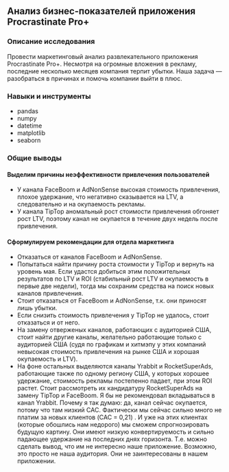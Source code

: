 ## Анализ бизнес-показателей приложения Procrastinate Pro+

### Описание исследования

Провести маркетинговый анализ развлекательного приложения Procrastinate Pro+. Несмотря на огромные вложения в рекламу, последние несколько месяцев компания терпит убытки. Наша задача — разобраться в причинах и помочь компании выйти в плюс.

### Навыки и инструменты

- pandas
- numpy
- datetime
- matplotlib
- seaborn

### Общие выводы

#### Выделим причины неэффективности привлечения пользователей

- У канала FaceBoom и AdNonSense высокая стоимость привлечения, плохое удержание, что негативно сказывается на LTV, а следовательно и на окупаемость рекламы.
- У канала TipTop аномальный рост стоимости привлечения обгоняет рост LTV, поэтому канал не окупается в течение двух недель после привлечения.

#### Сформулируем рекомендации для отдела маркетинга

- Отказаться от каналов FaceBoom и AdNonSense.
- Попытаться найти причину роста стоимости у TipTop и вернуть на уровень мая. Если удастся добиться этим положительных результатов по LTV и ROI (стабильный рост LTV и окупаемость в первые две недели), тогда мы сохраним средства на поиск новых каналов привлечения.
- Стоит отказаться от FaceBoom и AdNonSense, т.к. они приносят лишь убытки.
- Если снизить стоимость привлечения у TipTop не удалось, стоит отказаться и от него.
- На замену отверженых каналов, работающих с аудиторией США, стоит найти другие каналы, желательно работающие только с аудиторией США (судя по графикам и хитмэпу у этих компаний невысокая стоимость привлечения на рынке США и хорошая окупаемость и LTV).
- На фоне остальных выделяются каналы Yrabbit и RocketSuperAds, работающие также по одному региону США, у которых хорошее удержание, стоимость рекламы постепенно падает, при этом ROI растет. Стоит рассмотреть их кандидатуру RocketSuperAds на замену TipTop и FaceBoom. Я бы не рекомендовал вкладываться в канал Yrabbit. Почему я так думаю: да, канал сейчас окупается, потому что там низкий CAC. Фактически мы сейчас сильно много не платим за новых клиентов (CAC = 0,21) . И уже на этих клиентах (которые обошлись нам недорого) мы сможем спрогнозировать будущую картину. Они имеют низкую конвертируемость и сильно падающее удержание на последних днях горизонта. Т.е. можно сделать вывод, что им не интересно наше приложение. Возможно, это просто не наша аудитория. Они не заинтересованы в нашем приложении.

